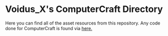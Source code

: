 # Voidus_X's ComputerCraft Directory

Here you can find all of the asset resources from this repository.
Any code done for ComputerCraft is found via [here.]("https://vx.glitch.me/cc")
